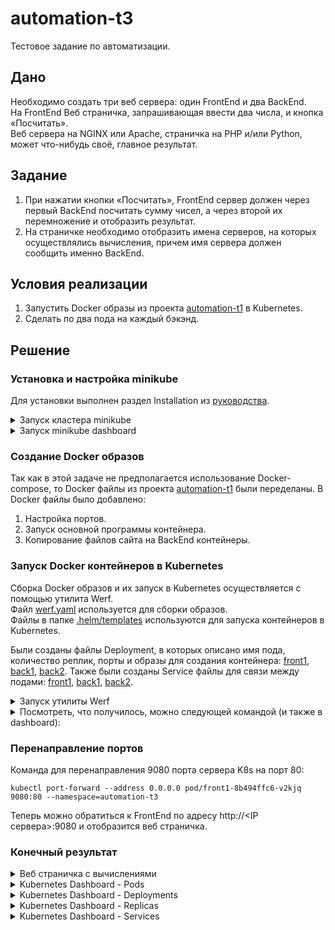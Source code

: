 # automation-t3
Тестовое задание по автоматизации.

## Дано
Необходимо создать три веб сервера: один FrontEnd и два BackEnd.  
На FrontEnd Веб страничка, запрашивающая ввести два числа, и кнопка «Посчитать».  
Веб сервера на NGINX или Apache, страничка на PHP и/или Python, может что-нибудь своё, главное результат.


## Задание
1. При нажатии кнопки «Посчитать», FrontEnd сервер должен через первый BackEnd посчитать сумму чисел, а через второй их перемножение и отобразить результат.
2. На страничке необходимо отобразить имена серверов, на которых осуществлялись вычисления, причем имя сервера должен сообщить именно BackEnd.


## Условия реализации
1. Запустить Docker образы из проекта [automation-t1](https://github.com/fogmorn/automation-t1) в Kubernetes.
2. Сделать по два пода на каждый бэкэнд.

## Решение

### Установка и настройка minikube
Для установки выполнен раздел Installation из [руководства](https://minikube.sigs.k8s.io/docs/start/).
<details><summary>Запуск кластера minikube</summary>
<p>

```Shell
azureuser@s01:~$ minikube start --driver=docker --insecure-registry registry.example.com:80                                                       
* minikube v1.24.0 on Ubuntu 20.04                                                                                                               
* Using the docker driver based on user configuration                                                                                             
* Starting control plane node minikube in cluster minikube                                                                                       
* Pulling base image ...                                                                                                                         
* Downloading Kubernetes v1.22.3 preload ...                                                                                                     
    > preloaded-images-k8s-v13-v1...: 501.73 MiB / 501.73 MiB  100.00% 220.58 M                                                                   
    > gcr.io/k8s-minikube/kicbase: 355.78 MiB / 355.78 MiB  100.00% 19.70 MiB p                                                                   
* Creating docker container (CPUs=2, Memory=2200MB) ...                                                                                           
* Preparing Kubernetes v1.22.3 on Docker 20.10.8 ...                                                                                             
  - Generating certificates and keys ...                                                                                                         
  - Booting up control plane ...                                                                                                                 
  - Configuring RBAC rules ...                                                                                                                   
* Verifying Kubernetes components...                                                                                                             
  - Using image gcr.io/k8s-minikube/storage-provisioner:v5
* Enabled addons: default-storageclass, storage-provisioner
* kubectl not found. If you need it, try: 'minikube kubectl -- get pods -A'
* Done! kubectl is now configured to use "minikube" cluster and "default" namespace by default
  
  
azureuser@s01:~$ docker ps
CONTAINER ID   IMAGE                                 COMMAND                  CREATED         STATUS         PORTS                    NAMES
4599e8f307fa   gcr.io/k8s-minikube/kicbase:v0.0.28   "/usr/local/bin/entr…"   2 minutes ago   Up 2 minutes   127.0.0.1:49157->22/tcp, 127.0.0.1:49156->2376/tcp, 127.0.0.1:49155->5000/tcp, 127.0.0.1:49154->8443/tcp, 127.0.0.1:49153->32443/tcp   minikube

```

</p>
</details>

<details><summary>Запуск minikube dashboard</summary>
<p>

```Shell
minikube dashboard
# Port forwarding from local pc to remote with minikube dashboard
ssh -f -N -L 46041:localhost:46041 azureuser@137.135.200.175
```

</p>
</details>

### Создание Docker образов
Так как в этой задаче не предполагается использование Docker-compose, то Docker файлы из проекта [automation-t1](https://github.com/fogmorn/automation-t1) были переделаны.
В Docker файлы было добавлено:
1. Настройка портов.
2. Запуск основной программы контейнера.
3. Копирование файлов сайта на BackEnd контейнеры.

### Запуск Docker контейнеров в Kubernetes
Сборка Docker образов и их запуск в Kubernetes осуществляется с помощью утилита Werf.  
Файл [werf.yaml](werf.yaml) используется для сборки образов.  
Файлы в папке [.helm/templates](.helm/templates) используются для запуска контейнеров в Kubernetes.

Были созданы файлы Deployment, в которых описано имя пода, количество реплик, порты и образы для создания контейнера:
[front1](.helm/templates/front1-deployment.yaml), [back1](.helm/templates/back1-deployment.yaml), [back2](.helm/templates/back2-deployment.yaml). Также были созданы Service файлы для связи между подами: [front1](.helm/templates/front1-service.yaml), [back1](.helm/templates/back1-service.yaml), [back2](.helm/templates/back2-service.yaml).

<details><summary>Запуск утилиты Werf</summary>
<p>

```Shell
azureuser@s01:~/automation-t3$ werf converge --repo registry.example.com:80/automation-t3                                                          
Version: v1.2.53                                                                                                                                   
Using werf config render file: /tmp/werf-config-render-1990110385
<some lines skipped>
┌ ⛵ image back2                                                                                                                                 
│ ┌ Building stage back2/dockerfile                                                                                                               
│ │ back2/dockerfile  Sending build context to Docker daemon  43.01kB                                                                             
│ │ back2/dockerfile  Step 1/15 : FROM nanoninja/php-fpm:latest                                                                                  
│ │ back2/dockerfile   ---> 975daeead3d0                                                                                                         
│ │ back2/dockerfile  Step 2/15 : COPY ./back2/php-fpm.conf /usr/local/etc/                                                                       
│ │ back2/dockerfile   ---> Using cache
│ │ back2/dockerfile   ---> 8743ee13e16c
│ │ back2/dockerfile  Step 3/15 : COPY ./back2/site.conf /usr/local/etc/php-fpm.d/
│ │ back2/dockerfile   ---> Using cache
│ │ back2/dockerfile   ---> b161497edabb
│ │ back2/dockerfile  Step 4/15 : COPY ./site_static/multiply.php /var/www/html/site/
<some lines skipped>
│ │ ┌ Store stage into registry.example.com:80/automation-t3
│ │ └ Store stage into registry.example.com:80/automation-t3 (0.60 seconds)
│ ├ Info
│ │      name: registry.example.com:80/automation-t3:e6d15dc6b103b7be825f307dcf6f870b74d199d2a73176d04aa91950-1641665715991
│ │        id: 715ab520d3ec
│ │   created: 2022-01-08 18:15:15 +0000 UTC
│ │      size: 230.9 MiB
│ └ Building stage back2/dockerfile (33.49 seconds)
└ ⛵ image back2 (34.11 seconds)
<some lines skipped>
┌ Waiting for release resources to become ready                                                                                                   
│ ┌ Status progress                                                                                                                               
│ │ DEPLOYMENT                                                                        REPLICAS       AVAILABLE        UP-TO-DATE                 
│ │ back1                                                                             2/2            1                2                           
│ │ │   POD                            READY      RESTARTS       STATUS               ---                                                         
│ │ ├── 857d8cc657-5nz4x               0/1        0              ContainerCreating    Waiting for: available 1->2                                 
│ │ └── 857d8cc657-mkxl4               1/1        0              Running                                                                         
│ │ back2                                                                             2/2            2                2                           
│ │ │   POD                            READY      RESTARTS       STATUS                                                                           
│ │ ├── 57bb69b58f-kccpn               1/1        0              Running                                                                         
│ │ └── 57bb69b58f-shs9d               1/1        0              Running                                                                         
│ │ front1                                                                            1/1            0                1                           
│ │ │   POD                            READY      RESTARTS       STATUS               ---                                                         
│ │ └── 5b956ff4c5-8jzkb               0/1        0              ContainerCreating    Waiting for: available 0->1                                 
│ └ Status progress                                                                                                                               
│                                                                                                                                                 
│ ┌ Status progress                                                                                                                               
│ │ DEPLOYMENT                                                                        REPLICAS       AVAILABLE        UP-TO-DATE                 
│ │ back1                                                                             2/2            1->2             2                           
│ │ │   POD                            READY      RESTARTS       STATUS                                                                           
│ │ ├── 857d8cc657-5nz4x               1/1        0              ContainerCreating                                                               
│ │ │                                                            -> Running                                                                       
│ │ └── 857d8cc657-mkxl4               1/1        0              Running                                                                         
│ │ back2                                                                             2/2            2                2                           
│ │ │   POD                            READY      RESTARTS       STATUS                                                                          
│ │ ├── 57bb69b58f-kccpn               1/1        0              Running                                                                         
│ │ └── 57bb69b58f-shs9d               1/1        0              Running                                                                         
│ │ front1                                                                            1/1            0->1             1                           
│ │ │   POD                            READY      RESTARTS       STATUS                                                                           
│ │ └── 5b956ff4c5-8jzkb               1/1        0              ContainerCreating                                                               
│ │                                                              -> Running           
│ └ Status progress
└ Waiting for release resources to become ready (5.13 seconds)

Release "automation-t3" has been upgraded. Happy Helming!
NAME: automation-t3
LAST DEPLOYED: Sat Jan  8 17:02:38 2022
NAMESPACE: automation-t3
STATUS: deployed
REVISION: 3
TEST SUITE: None
Running time 7.02 seconds
```

</p>
</details>

<details><summary>Посмотреть, что получилось, можно следующей командой (и также в dashboard):</summary>
<p>

```Shell
azureuser@s01:~$ kubectl get all -n automation-t3                                                                                                  
NAME                          READY   STATUS    RESTARTS   AGE
pod/back1-857d8cc657-5nz4x    1/1     Running   0          22s                                                                                   
pod/back1-857d8cc657-mkxl4    1/1     Running   0          22s                                                                                   
pod/back2-57bb69b58f-kccpn    1/1     Running   0          22s                                                                                   
pod/back2-57bb69b58f-shs9d    1/1     Running   0          22s                                                                                   
pod/front1-5b956ff4c5-8jzkb   1/1     Running   0          21s                                                                                   
  
NAME             TYPE        CLUSTER-IP       EXTERNAL-IP   PORT(S)    AGE
service/back1    ClusterIP   10.110.189.203   <none>        9000/TCP   22s
service/back2    ClusterIP   10.97.9.129      <none>        9001/TCP   22s
service/front1   ClusterIP   10.104.231.86    <none>        80/TCP     22s
                                                                                                                                                 
NAME                     READY   UP-TO-DATE   AVAILABLE   AGE                                                                                     
deployment.apps/back1    2/2     2            2           22s                                                                                     
deployment.apps/back2    2/2     2            2           22s                                                                                     
deployment.apps/front1   1/1     1            1           22s            
                                                                         
NAME                                DESIRED   CURRENT   READY   AGE
replicaset.apps/back1-857d8cc657    2         2         2       22s                                                                               
replicaset.apps/back2-57bb69b58f    2         2         2       22s
replicaset.apps/front1-5b956ff4c5   1         1         1       22s
```

</p>
</details>

### Перенаправление портов
Команда для перенаправления 9080 порта сервера K8s на порт 80: 
```Shell
kubectl port-forward --address 0.0.0.0 pod/front1-8b494ffc6-v2kjq 9080:80 --namespace=automation-t3
```

Теперь можно обратиться к FrontEnd по адресу http://<IP сервера>:9080 и отобразится веб страничка.

### Конечный результат
<details><summary>Веб страничка с вычислениями</summary>
  <img src="https://user-images.githubusercontent.com/49227124/147834396-0899b37f-9d1d-4a3b-935b-aebc7b9ff000.png" alt="Web_page_automation-t3"/>
</details>

<details><summary>Kubernetes Dashboard - Pods</summary>
  <img src="https://user-images.githubusercontent.com/49227124/147834489-67fda385-4331-4a74-94ca-d28874050506.png" alt="K8s_pods_list"/>
</details>

<details><summary>Kubernetes Dashboard - Deployments</summary>
  <img src="https://user-images.githubusercontent.com/49227124/147834480-7c8bc534-2f39-496a-be22-50238a7c1e41.png" alt="K8s_deployments_list"/>
</details>

<details><summary>Kubernetes Dashboard - Replicas</summary>
  <img src="https://user-images.githubusercontent.com/49227124/147834470-6769dcd5-912b-410f-8f94-c5300fb2e6bf.png" alt="K8s_replicas_list"/>
</details>


<details><summary>Kubernetes Dashboard - Services</summary>
  <img src="https://user-images.githubusercontent.com/49227124/147834463-9848f485-15c6-4bbf-87ef-7250144d4737.png" alt="K8s_services_list"/>
</details>
